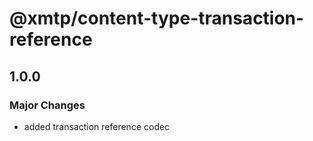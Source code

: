# @xmtp/content-type-transaction-reference

## 1.0.0

### Major Changes

- added transaction reference codec
